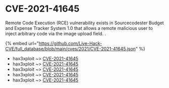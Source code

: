 # CVE-2021-41645

Remote Code Execution (RCE) vulnerability exists in Sourcecodester Budget and Expense Tracker System 1.0 that allows a remote malicious user to inject arbitrary code via the image upload field. .

{% embed url="https://github.com/Live-Hack-CVE/full_database/blob/main/cves/2021/CVE-2021-41645.json" %}


* hax3xploit ~> [CVE-2021-41645](https://www.alice-snow.ru/2021/database/cve-2021-41645/cve-2021-41645-hax3xploit)
* hax3xploit ~> [CVE-2021-41645](https://www.alice-snow.ru/2021/database/cve-2021-41645/cve-2021-41645-hax3xploit)
* hax3xploit ~> [CVE-2021-41645](https://www.alice-snow.ru/2021/database/cve-2021-41645/cve-2021-41645-hax3xploit)
* hax3xploit ~> [CVE-2021-41645](https://www.alice-snow.ru/2021/database/cve-2021-41645/cve-2021-41645-hax3xploit)
* hax3xploit ~> [CVE-2021-41645](https://www.alice-snow.ru/2021/database/cve-2021-41645/cve-2021-41645-hax3xploit)